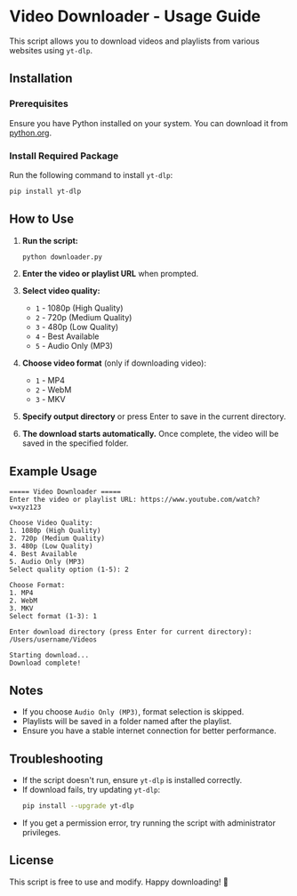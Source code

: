 # Video Downloader - Usage Guide

This script allows you to download videos and playlists from various websites using `yt-dlp`.

## Installation

### Prerequisites
Ensure you have Python installed on your system. You can download it from [python.org](https://www.python.org/).

### Install Required Package
Run the following command to install `yt-dlp`:
```sh
pip install yt-dlp
```

## How to Use

1. **Run the script:**
   ```sh
   python downloader.py
   ```

2. **Enter the video or playlist URL** when prompted.

3. **Select video quality:**
   - `1` - 1080p (High Quality)
   - `2` - 720p (Medium Quality)
   - `3` - 480p (Low Quality)
   - `4` - Best Available
   - `5` - Audio Only (MP3)

4. **Choose video format** (only if downloading video):
   - `1` - MP4
   - `2` - WebM
   - `3` - MKV

5. **Specify output directory** or press Enter to save in the current directory.

6. **The download starts automatically.** Once complete, the video will be saved in the specified folder.

## Example Usage

```
===== Video Downloader =====
Enter the video or playlist URL: https://www.youtube.com/watch?v=xyz123

Choose Video Quality:
1. 1080p (High Quality)
2. 720p (Medium Quality)
3. 480p (Low Quality)
4. Best Available
5. Audio Only (MP3)
Select quality option (1-5): 2

Choose Format:
1. MP4
2. WebM
3. MKV
Select format (1-3): 1

Enter download directory (press Enter for current directory): /Users/username/Videos

Starting download...
Download complete!
```

## Notes
- If you choose `Audio Only (MP3)`, format selection is skipped.
- Playlists will be saved in a folder named after the playlist.
- Ensure you have a stable internet connection for better performance.

## Troubleshooting
- If the script doesn't run, ensure `yt-dlp` is installed correctly.
- If download fails, try updating `yt-dlp`:
  ```sh
  pip install --upgrade yt-dlp
  ```
- If you get a permission error, try running the script with administrator privileges.

## License
This script is free to use and modify. Happy downloading! 🚀

